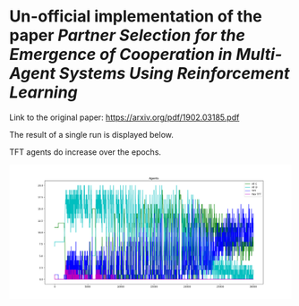 # Un-official implementation of the paper *Partner Selection for the Emergence of Cooperation in Multi-Agent Systems Using Reinforcement Learning*

Link to the original paper: https://arxiv.org/pdf/1902.03185.pdf

The result of a single run is displayed below.

TFT agents do increase over the epochs.

![agents.png](agents.png)

